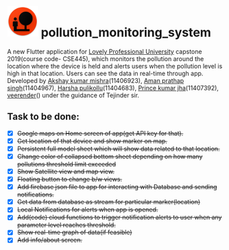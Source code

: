 # ![App logo](https://raw.githubusercontent.com/harshapulikollu/pollution_monitoring_system/master/android/app/src/main/res/mipmap-hdpi/ic_launcher.png) pollution_monitoring_system

A new Flutter application for [Lovely Professional University](https://www.lpu.in) capstone 2019(course code- CSE445), which monitors the pollution around the location where the device is held and alerts
  users when the pollution level is high in that location. Users can see the data in real-time through app.
  Developed by [Akshay kumar mishra](https://www.linkedin.com/in/akshay-kumar-mishra-563847116/)(11406923), [Aman prathap singh]()(11404967), [Harsha pulikollu](https://www.linkedin.com/in/harsha-pulikollu/)(11404683), [Prince kumar jha]()(11407392), [veerender]()() under the guidance of Tejinder sir.

## Task to be done:
- [X] ~~Google maps on Home screen of app(get API key for that).~~
- [X] ~~Get location of that device and show marker on map.~~
- [X] ~~Persistent full model sheet which will show data related to that location.~~
- [X] ~~Change color of collapsed bottom sheet depending on how many pollutions threshold limit exceeded~~
- [X] ~~Show Satellite view and map view.~~
- [X] ~~Floating button to change b/w views.~~
- [X] ~~Add firebase json file to app for interacting with Database and sending notifications.~~
- [X] ~~Get data from database as stream for particular marker(location)~~
- [X] ~~Local Notifications for alerts when app is opened.~~ 
- [X] ~~Add(code) cloud functions to trigger notification alerts to user when any parameter level reaches threshold.~~
- [X] ~~Show real-time graph of data(if feasible)~~
- [X] ~~Add info/about screen.~~
